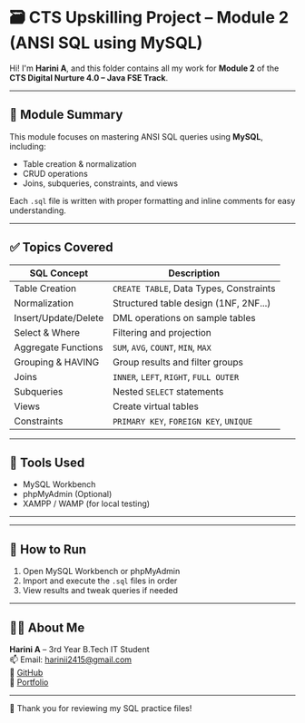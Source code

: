 # 🗃️ CTS Upskilling Project – Module 2 (ANSI SQL using MySQL)

Hi! I'm **Harini A**, and this folder contains all my work for **Module 2** of the **CTS Digital Nurture 4.0 – Java FSE Track**.

---

## 📘 Module Summary

This module focuses on mastering ANSI SQL queries using **MySQL**, including:
- Table creation & normalization
- CRUD operations
- Joins, subqueries, constraints, and views

Each `.sql` file is written with proper formatting and inline comments for easy understanding.

---

## ✅ Topics Covered

| SQL Concept                | Description                            |
|---------------------------|----------------------------------------|
| Table Creation            | `CREATE TABLE`, Data Types, Constraints |
| Normalization             | Structured table design (1NF, 2NF...)  |
| Insert/Update/Delete      | DML operations on sample tables         |
| Select & Where            | Filtering and projection                |
| Aggregate Functions       | `SUM`, `AVG`, `COUNT`, `MIN`, `MAX`    |
| Grouping & HAVING         | Group results and filter groups         |
| Joins                     | `INNER`, `LEFT`, `RIGHT`, `FULL OUTER` |
| Subqueries                | Nested `SELECT` statements              |
| Views                     | Create virtual tables                   |
| Constraints               | `PRIMARY KEY`, `FOREIGN KEY`, `UNIQUE` |

---

## 💾 Tools Used

- MySQL Workbench
- phpMyAdmin (Optional)
- XAMPP / WAMP (for local testing)

---


---

## 📂 How to Run

1. Open MySQL Workbench or phpMyAdmin  
2. Import and execute the `.sql` files in order  
3. View results and tweak queries if needed

---

## 👩‍💻 About Me

**Harini A** – 3rd Year B.Tech IT Student  
📫 Email: harinii2415@gmail.com  
🔗 [GitHub](https://github.com/HARINII2415)  
🔗 [Portfolio](https://harinii2415.github.io)

---

🎉 Thank you for reviewing my SQL practice files!
